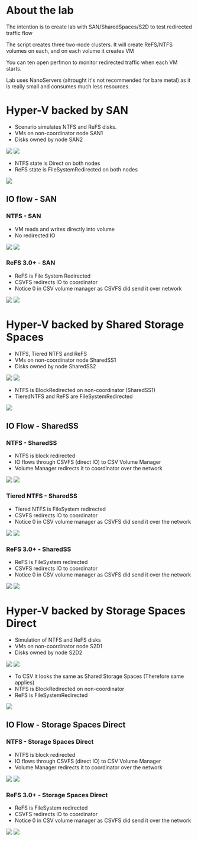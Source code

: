 # About the lab

The intention is to create lab with SAN/SharedSpaces/S2D to test redirected traffic flow

The script creates three two-node clusters. It will create ReFS/NTFS volumes on each, and on each volume it creates VM

You can ten open perfmon to monitor redirected traffic when each VM starts.

Lab uses NanoServers (altrought it's not recommended for bare metal) as it is really small and consumes much less resources.

# Hyper-V backed by SAN

* Scenario simulates NTFS and ReFS disks.
* VMs on non-coordinator node SAN1
* Disks owned by node SAN2

![](/Scenarios/TestingCSVRedirection/Screenshots/SAN_VMs.PNG)
![](/Scenarios/TestingCSVRedirection/Screenshots/SAN_Disks.PNG)

* NTFS state is Direct on both nodes
* ReFS state is FileSystemRedirected on both nodes

![](/Scenarios/TestingCSVRedirection/Screenshots/SAN_CSVState.png)

## IO flow - SAN

### NTFS - SAN
* VM reads and writes directly into volume
* No redirected IO

![](/Scenarios/TestingCSVRedirection/Screenshots/Drawing_Direct.png)
![](/Scenarios/TestingCSVRedirection/Screenshots/SAN.PNG)

### ReFS 3.0+ - SAN

* ReFS is File System Redirected
* CSVFS redirects IO to coordinator
* Notice 0 in CSV volume manager as CSVFS did send it over network

![](/Scenarios/TestingCSVRedirection/Screenshots/Drawing_FileSystemRedirected.png)
![](/Scenarios/TestingCSVRedirection/Screenshots/SAN.PNG)


# Hyper-V backed by Shared Storage Spaces

* NTFS, Tiered NTFS and ReFS
* VMs on non-coordinator node SharedSS1
* Disks owned by node SharedSS2

![](/Scenarios/TestingCSVRedirection/Screenshots/SharedSS_VMs.PNG)
![](/Scenarios/TestingCSVRedirection/Screenshots/SharedSS_Disks.PNG)


* NTFS is BlockRedirected on non-coordinator (SharedSS1)
* TieredNTFS and ReFS are FileSystemRedirected

![](/Scenarios/TestingCSVRedirection/Screenshots/SharedSS_CSVState.png)


## IO Flow - SharedSS

### NTFS - SharedSS

* NTFS is block redirected
* IO flows through CSVFS (direct IO) to  CSV Volume Manager
* Volume Manager redirects it to coordinator over the network

![](/Scenarios/TestingCSVRedirection/Screenshots/Drawing_BlockRedirected.png)
![](/Scenarios/TestingCSVRedirection/Screenshots/SharedSS.PNG)

### Tiered NTFS - SharedSS

* Tiered NTFS is FileSystem redirected
* CSVFS redirects IO to coordinator
* Notice 0 in CSV volume manager as CSVFS did send it over the network

![](/Scenarios/TestingCSVRedirection/Screenshots/Drawing_FileSystemRedirected.png)
![](/Scenarios/TestingCSVRedirection/Screenshots/SharedSS.PNG)

### ReFS 3.0+ - SharedSS

* ReFS is FileSystem redirected
* CSVFS redirects IO to coordinator
* Notice 0 in CSV volume manager as CSVFS did send it over the network

![](/Scenarios/TestingCSVRedirection/Screenshots/Drawing_FileSystemRedirected.png)
![](/Scenarios/TestingCSVRedirection/Screenshots/SharedSS.PNG)


# Hyper-V backed by Storage Spaces Direct

* Simulation of NTFS and ReFS disks
* VMs on non-coordinator node S2D1
* Disks owned by node S2D2

![](/Scenarios/TestingCSVRedirection/Screenshots/S2D_VMs.PNG)
![](/Scenarios/TestingCSVRedirection/Screenshots/S2D_Disks.PNG)

* To CSV it looks the same as Shared Storage Spaces (Therefore same applies)
* NTFS is BlockRedirected on non-coordinator
* ReFS is FileSystemRedirected

![](/Scenarios/TestingCSVRedirection/Screenshots/S2D_CSVState.png)

## IO Flow - Storage Spaces Direct

### NTFS - Storage Spaces Direct

* NTFS is block redirected
* IO flows through CSVFS (direct IO) to CSV Volume Manager
* Volume Manager redirects it to coordinator over the network

![](/Scenarios/TestingCSVRedirection/Screenshots/Drawing_BlockRedirected.png)
![](/Scenarios/TestingCSVRedirection/Screenshots/S2D.PNG)

### ReFS 3.0+ - Storage Spaces Direct

* ReFS is FileSystem redirected
* CSVFS redirects IO to coordinator
* Notice 0 in CSV volume manager as CSVFS did send it over the network

![](/Scenarios/TestingCSVRedirection/Screenshots/Drawing_FileSystemRedirected.png)
![](/Scenarios/TestingCSVRedirection/Screenshots/S2D.PNG)